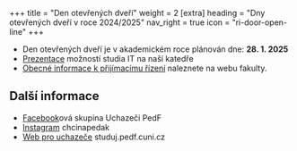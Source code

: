 +++
title = "Den otevřených dveří"
weight = 2
[extra]
heading = "Dny otevřených dveří v roce 2024/2025"
nav_right = true
icon = "ri-door-open-line"
+++

- Den otevřených dveří je v akademickém roce plánován dne: **28. 1. 2025**
- [Prezentace] možností studia IT na naší katedře
- [Obecné informace k přijímacímu řízení][Pedfweb] naleznete na webu fakulty.

## Další informace 
- [Facebook]ová skupina Uchazeči PedF 
- [Instagram] chcinapedak
- [Web pro uchazeče][studuj] studuj.pedf.cuni.cz

[Prezentace]: https://docs.google.com/presentation/d/e/2PACX-1vQMDLtf_XN8emciddhSo7eoBKSSz7yNJhBobO7to1H3FkatpIrK2-UZWU7kx5DqdqxNPh9HacC-RRKC/pub?start=false&loop=false&delayms=3000
[PedFweb]: https://pedf.cuni.cz/PEDF-1478.html
[Facebook]: https://www.facebook.com/groups/516745596696847/ 
[Instagram]: https://www.instagram.com/chcinapedak/
[studuj]: https://www.studuj.pedf.cuni.cz/